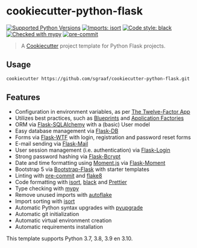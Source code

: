 # cookiecutter-python-flask

[![Supported Python Versions](https://img.shields.io/badge/python-3.7%20|%203.8%20|%203.9%20|%203.10-blue)](https://github.com/sgraaf/cookiecutter-python-flask)
[![Imports: isort](https://img.shields.io/badge/%20imports-isort-%231674b1?style=flat&labelColor=ef8336)](https://pycqa.github.io/isort/)
[![Code style: black](https://img.shields.io/badge/code%20style-black-000000.svg)](https://github.com/psf/black)
[![Checked with mypy](http://www.mypy-lang.org/static/mypy_badge.svg)](http://mypy-lang.org/)
[![pre-commit](https://img.shields.io/badge/pre--commit-enabled-brightgreen?logo=pre-commit&logoColor=white)](https://github.com/pre-commit/pre-commit)

> A [Cookiecutter](https://github.com/cookiecutter/cookiecutter) project template for Python Flask projects.

## Usage

```bash
cookiecutter https://github.com/sgraaf/cookiecutter-python-flask.git
```

## Features

-   Configuration in environment variables, as per [The Twelve-Factor App](https://12factor.net/config)
-   Utilizes best practices, such as [Blueprints](https://flask.palletsprojects.com/en/2.1.x/blueprints/) and [Application Factories](https://flask.palletsprojects.com/en/2.1.x/patterns/appfactories/)
-   ORM via [Flask-SQLAlchemy](https://github.com/pallets-eco/flask-sqlalchemy) with a (basic) User model
-   Easy database management via [Flask-DB](https://github.com/nickjj/flask-db)
-   Forms via [Flask-WTF](https://github.com/wtforms/flask-wtf/) with login, registration and password reset forms
-   E-mail sending via [Flask-Mail](https://github.com/mattupstate/flask-mail)
-   User session management (i.e. authentication) via [Flask-Login](https://github.com/maxcountryman/flask-login)
-   Strong password hashing via [Flask-Bcrypt](https://github.com/maxcountryman/flask-bcrypt)
-   Date and time formatting using [Moment.js](https://momentjs.com/) via [Flask-Moment](https://github.com/miguelgrinberg/flask-moment)
-   Bootstrap 5 via [Bootstrap-Flask](https://github.com/helloflask/bootstrap-flask) with starter templates
-   Linting with [pre-commit](https://pre-commit.com/) and [flake8](http://flake8.pycqa.org/)
-   Code formatting with [isort](https://pycqa.github.io/isort/), [black](https://black.readthedocs.io/en/stable/) and [Prettier](https://prettier.io/)
-   Type checking with [mypy](http://mypy-lang.org/)
-   Remove unused imports with [autoflake](https://github.com/PyCQA/autoflake)
-   Import sorting with [isort](https://pycqa.github.io/isort/)
-   Automatic Python syntax upgrades with [pyupgrade](https://github.com/asottile/pyupgrade)
-   Automatic git initialization
-   Automatic virtual environment creation
-   Automatic requirements installation

This template supports Python 3.7, 3.8, 3.9 en 3.10.
